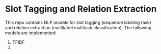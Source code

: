 # Slot Tagging and Relation Extraction

This repo contains NLP models for slot tagging (sequence labeling task) and relation extraction (multilabel multitask classification). The following models are implemented:

1. TFIDF
1. 
